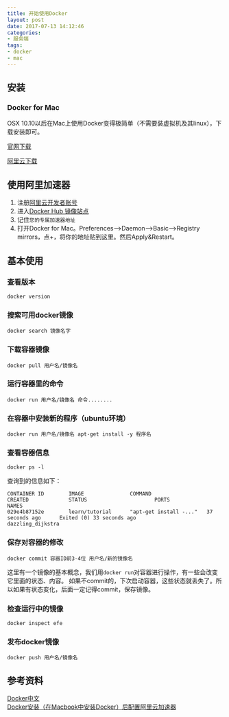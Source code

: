```yaml
---
title: 开始使用Docker
layout: post
date: 2017-07-13 14:12:46
categories:
- 服务端
tags:
- docker
- mac
---
```

## 安装
### Docker for Mac
OSX 10.10以后在Mac上使用Docker变得极简单（不需要装虚拟机及其linux），下载安装即可。

[官网下载](https://store.docker.com/editions/community/docker-ce-desktop-mac?tab=description)

[阿里云下载](http://mirrors.aliyun.com/docker-toolbox/mac/docker-for-mac/?spm=a2c1q.8351553.0.0.468c7ecboTpw2I)

## 使用阿里加速器
1. 注册[阿里云开发者账号](https://account.aliyun.com/)
2. 进入[Docker Hub 镜像站点](https://cr.console.aliyun.com/?spm=5176.100239.blogcont29941.12.R6mUIX#/accelerator)
3. 记住`您的专属加速器地址`
4. 打开Docker for Mac。Preferences–>Daemon–>Basic–>Registry mirrors，点+，将你的地址贴到这里。然后Apply&Restart。

## 基本使用
### 查看版本
```
docker version
```
### 搜索可用docker镜像
```
docker search 镜像名字
```
### 下载容器镜像
```
docker pull 用户名/镜像名
```
### 运行容器里的命令
```
docker run 用户名/镜像名 命令........
```
### 在容器中安装新的程序（ubuntu环境）
```
docker run 用户名/镜像名 apt-get install -y 程序名
```
### 查看容器信息
```
docker ps -l
```
查询到的信息如下：  
```
CONTAINER ID        IMAGE               COMMAND                  CREATED             STATUS                      PORTS               NAMES
029e4b87152e        learn/tutorial      "apt-get install -..."   37 seconds ago      Exited (0) 33 seconds ago                       dazzling_dijkstra
```

### 保存对容器的修改
```
docker commit 容器ID前3-4位 用户名/新的镜像名
```
这里有一个镜像的基本概念，我们用`docker run`对容器进行操作，有一些会改变它里面的状态、内容。
如果不commit的，下次启动容器，这些状态就丢失了。所以如果有状态变化，后面一定记得commit，保存镜像。
### 检查运行中的镜像
```
docker inspect efe
```
### 发布docker镜像
```
docker push 用户名/镜像名 
```


## 参考资料
[Docker中文](http://www.docker.org.cn/)  
[Docker安装（在Macbook中安装Docker）后配置阿里云加速器](http://blog.csdn.net/hubinqiang/article/details/55113706)